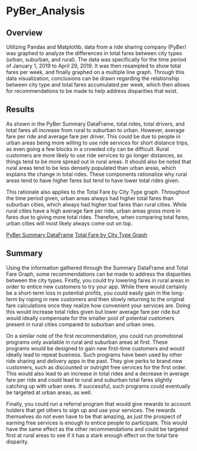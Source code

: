 # PyBer_Analysis

## Overview

Utilizing Pandas and Matplotlib, data from a ride sharing company (PyBer) was graphed to analyze the differences in total fares between city types (urban, suburban, and rural). The data was specifically for the time period of January 1, 2019 to April 29, 2019. It was then resampled to show total fares per week, and finally graphed on a multiple line graph. Through this data visualization, conclusions can be drawn regarding the relationship between city type and total fares accumulated per week, which then allows for recommendations to be made to help address disparities that exist. 

## Results

As shown in the PyBer Summary DataFrame, total rides, total drivers, and total fares all increase from rural to suburban to urban. However, average fare per ride and average fare per driver. This could be due to people in urban areas being more willing to use ride services for short distance trips, as even going a few blocks in a crowded city can be difficult. Rural customers are more likely to use ride services to go longer distances, as things tend to be more spread out in rural areas. It should also be noted that rural areas tend to be less densely populated than urban areas, which explains the change in total rides. These components rationalize why rural areas tend to have higher fares but tend to have lower total rides given. 

This rationale also applies to the Total Fare by City Type graph. Throughout the time period given, urban areas always had higher total fares than suburban cities, which always had higher toal fares than rural cities. While rural cities have a high average fare per ride, urban areas gross more in fares due to giving more total rides. Therefore, when comparing total fares, urban cities will most likely always come out on top. 


[PyBer Summary DataFrame](https://imgur.com/gallery/AWv15G1)
[Total Fare by City Type Graph](https://imgur.com/gallery/AWv15G1)

## Summary

Using the information gathered through the Summary DataFrame and Total Fare Graph, some recommendations can be made to address the disparities between the city types. Firstly, you could try lowering fares in rural areas in order to entice new customers to try your app. While there would certainly be a short-term loss in potential profits, you could easily gain in the long-term by roping in new customers and then slowly returning to the original fare calculations once they realize how convenient your services are. Doing this would increase total rides given but lower average fare per ride but would ideally compensate for the smaller pool of potential customers present in rural cities compared to suburban and urban ones. 

On a similar note of the first recommendation, you could run promotional programs only available in rural and suburban areas at first. These programs would be designed to gain new first-time customers and would ideally lead to repeat business. Such programs have been used by other ride sharing and delivery apps in the past. They give perks to brand new customers, such as discounted or outright free services for the first order. This would also lead to an increase in total rides and a decrease in average fare per ride and could lead to rural and suburban total fares slightly catching up with urban ones. If successful, such programs could eventually be targeted at urban areas, as well. 

Finally, you could run a referral program that would give rewards to account holders that get others to sign up and use your services. The rewards themselves do not even have to be that amazing, as just the prospect of earning free services is enough to entice people to participate. This would have the same effect as the other recommendations and could be targeted first at rural areas to see if it has a stark enough effect on the total fare disparity. 
